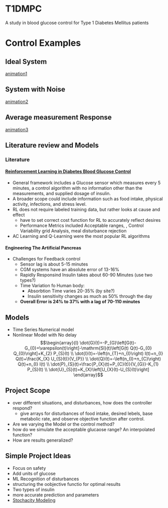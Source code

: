 # T1DMPC
A study in blood glucose control for Type 1 Diabetes Mellitus patients

# Control Examples
## Ideal System
[animation1](Ideal.gif)
## System with Noise
[animation2](Noise.gif)
## Average measurement Response
[animation3](Average.gif)

## Literature review and Models
### Literature
#### [Reinforcement Learning in Diabetes Blood Glucose Control](https://www-sciencedirect-com.erl.lib.byu.edu/science/article/pii/S0933365718304548?via%3Dihub)
* General framework includes a Glucose sensor which measures every 5 minutes, a control algorithm with no information other than the measurements, and supplied dosage of insulin.
* A broader scope could include information such as food intake, physical activity, infections, and stress level.
* RL does not require labeled training data, but rather looks at cause and effect
    * have to set correct cost function for RL to accurately reflect desires
    * Performance Metrics included Acceptable ranges, , Control Variability grid Analysis, meal disturbance rejection
* AC Learning and Q-Learning were the most popular RL algorithms  

#### Engineering The Artificial Pancreas
 * Challenges for Feedback control
     * Sensor lag is about 5-15 minutes
     * CGM systems have an absolute error of 13-16%
     * Rapidly Responsind Insulin takes about 60-90 Minutes (use two types?)
     * Time Variation fo Human body:
         * Absorbtion Time varies 20-35% (by site?)
         * Insulin sensitivity changes as much as 50% through the day
     * **Overall Error is 24% to 37% with a lag of 70-110 minutes**
     
     

## Models
 * Time Series Numerical model
 * Nonlinear Model with No delay  
 $$\begin{array}{l}
\dot{G}(t)=-P_{G}\left[G(t)-G_{0}+\varepsilon(t)\right]-\mathrm{SI}(t)\left[G(t) Q(t)-G_{0} Q_{0}\right]+K_{2} P_{S}(t) \\
\dot{I}(t)=-\left(n_{T}+n_{I}\right) I(t)+n_{I} Q(t)+\frac{K_{X} U_{S}(t)}{V_{P}} \\
\dot{Q}(t)=-\left(n_{I}+n_{C}\right) Q(t)+n_{I} I(t) \\
\dot{P}_{S}(t)=\frac{P_{X}(t)+P_{C}(t)}{V_{G}}-K_{1} P_{S}(t) \\
\dot{U}_{S}(t)=K_{X}\left[U_{X}(t)-U_{S}(t)\right]
\end{array}$$



## Project Scope
* over different situations, and disturbances, how does the controller respond?
    * give arrays for disturbances of food intake, desired lebels, base metabolic rate, and observe objective function after control.
* Are we varying the Model or the control method?
* how do we simulate the acceptable glucaose range? An interpolated function?
* How are results generalized?

## Simple Project Ideas
* Focus on safety
* Add units of glucose
* ML Recognition of disturbances
* structuring the oobjective functio for optimal results
* Two types of insulin
* more accurate prediction and parameters
* [Stochacity Modeling](https://apmonitor.com/do/index.php/Main/StochasticOptimalControl) 
